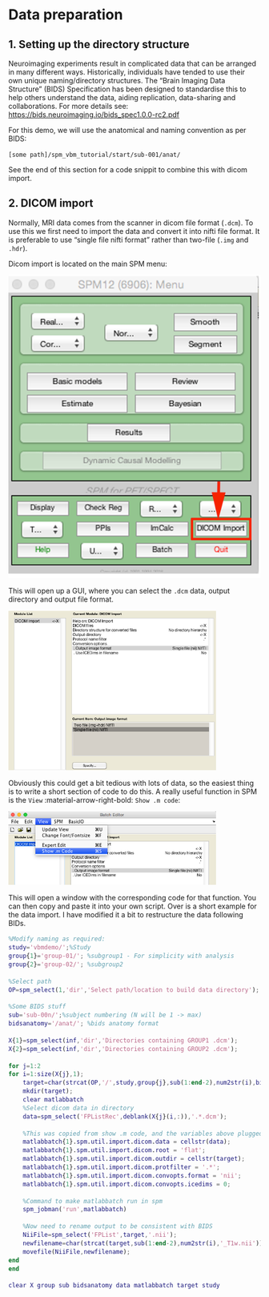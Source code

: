 # Data preparation

## 1. Setting up the directory structure

Neuroimaging experiments result in complicated data that can be arranged in many different ways.  Historically, individuals have tended to use their own unique naming/directory structures. The “Brain Imaging Data Structure” (BIDS) Specification has been designed to standardise this to help others understand the data, aiding replication, data-sharing and collaborations. For more details see: https://bids.neuroimaging.io/bids_spec1.0.0-rc2.pdf

For this demo, we will use the anatomical and naming convention as per BIDS:

`[some path]/spm_vbm_tutorial/start/sub-001/anat/`

See the end of this section for a code snippit to combine this with dicom import.

## 2. DICOM import

Normally, MRI data comes from the scanner in dicom file format (`.dcm`). To use this we first need to import the data and convert it into nifti file format. It is preferable to use “single file nifti format” rather than two-file (`.img` and `.hdr`).

Dicom import is located on the main SPM menu:

![](../../assets/figures/tutorials/vbm_spm_course_2024/data_prep_dicom_import_menu.png)

This will open up a GUI, where you can select the `.dcm` data, output directory and output file format.

![](../../assets/figures/tutorials/vbm_spm_course_2024/data_prep_dicom_import_batch_1.png)

Obviously this could get a bit tedious with lots of data, so the easiest thing is to write a short section of code to do this. A really useful function in SPM is the `View` :material-arrow-right-bold: `Show .m code`:

![](../../assets/figures/tutorials/vbm_spm_course_2024/data_prep_dicom_import_batch_2.png)

This will open a window with the corresponding code for that function. You can then copy and paste it into your own script. Over is a short example for the data import. I have modified it a bit to restructure the data following BIDs. 

```Matlab
%Modify naming as required:
study='vbmdemo/';%Study
group{1}='group-01/'; %subgroup1 - For simplicity with analysis
group{2}='group-02/'; %subgroup2
 
%Select path
OP=spm_select(1,'dir','Select path/location to build data directory');
 
%Some BIDS stuff
sub='sub-00n/';%subject numbering (N will be 1 -> max)
bidsanatomy='/anat/'; %bids anatomy format
 
X{1}=spm_select(inf,'dir','Directories containing GROUP1 .dcm');
X{2}=spm_select(inf,'dir','Directories containing GROUP2 .dcm');
 
for j=1:2
for i=1:size(X{j},1);
    target=char(strcat(OP,'/',study,group{j},sub(1:end-2),num2str(i),bidsanatomy));
    mkdir(target);
    clear matlabbatch
    %Select dicom data in directory
    data=spm_select('FPListRec',deblank(X{j}(i,:)),'.*.dcm');
    
    %This was copied from show .m code, and the variables above plugged in
    matlabbatch{1}.spm.util.import.dicom.data = cellstr(data);
    matlabbatch{1}.spm.util.import.dicom.root = 'flat';
    matlabbatch{1}.spm.util.import.dicom.outdir = cellstr(target);
    matlabbatch{1}.spm.util.import.dicom.protfilter = '.*';
    matlabbatch{1}.spm.util.import.dicom.convopts.format = 'nii';
    matlabbatch{1}.spm.util.import.dicom.convopts.icedims = 0;
    
    %Command to make matlabbatch run in spm
    spm_jobman('run',matlabbatch)
    
    %Now need to rename output to be consistent with BIDS
    NiiFile=spm_select('FPList',target,'.nii');
    newfilename=char(strcat(target,sub(1:end-2),num2str(i),'_T1w.nii'));
    movefile(NiiFile,newfilename);
end
end
 
clear X group sub bidsanatomy data matlabbatch target study
```